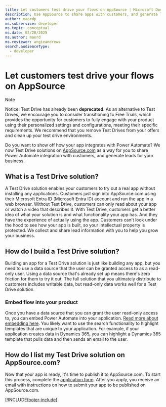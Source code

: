 ```yaml
---
title: Let customers test drive your flows on AppSource | Microsoft Docs
description: Use AppSource to share apps with customers, and generate leads for your business.
author: maordp
ms.subservice: developer
ms.topic: conceptual
ms.date: 02/20/2025
ms.author: maord
ms.reviewer: angieandrews
search.audienceType: 
  - developer
---
```

# Let customers test drive your flows on AppSource

> [!NOTE]
> Notice: Test Drive has already been **deprecated**. As an alternative to Test Drives, we encourage you to consider transitioning to Free Trials, which provides the opportunity for customers to fully engage with your product using their personalized settings and configurations, meeting their specific requirements.
> We recommend that you remove Test Drives from your offers and clean up your test drive environments.

Do you want to show off how your app integrates with Power Automate? We now Test Drive solutions on [AppSource.com](https://appsource.microsoft.com) as a way for you to share Power Automate integration with customers, and generate leads for your business.

## What is a Test Drive solution?
A Test Drive solution enables your customers to try out a real app without installing any applications. Customers just sign into AppSource.com using their Microsoft Entra ID (Microsoft Entra ID) account and run the app in a web browser. Without Test Drive, customers can only read about your app or watch a video that describes it. With Test Drive, customers get a better idea of what your solution is and what functionality your app has. And they have the experience of actually using the app. Customers can't look under the hood to see how your app is built, so your intellectual property is protected. We collect and share lead information with you to help you grow your business.

## How do I build a Test Drive solution?
Building an app for a Test Drive solution is just like building any app, but you need to use a data source that the user can be granted access to as a read-only user. Using a data source that's already set up means there's zero friction for them to try it out. The full solution that you ultimately distribute to customers includes writable data, but read-only data works well for a Test Drive solution.

### Embed flow into your product
Once you have a data source that you can grant the user read-only access to, you can embed Power Automate into your application. [Read more about embedding here](embed-flow-dev.md). You likely want to use the search functionality to highlight templates that are unique to your application. For example, if your application creates data in Dynamics 365, you can highlight a Dynamics 365 template that pulls data and then sends an email to the user. 

## How do I list my Test Drive solution on AppSource.com?
Now that your app is ready, it's time to publish it to AppSource.com. To start this process, complete the [application form](https://make.powerautomate.com/partners/get-listed/). After you apply, you receive an email with instructions on how to submit your app to be published on AppSource.com.



[!INCLUDE[footer-include](../includes/footer-banner.md)]